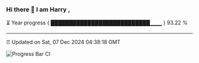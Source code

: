 ### Hi there 👋 I am Harry , 

⏳ Year progress { ███████████████████████████▁▁▁ } 93.22 %

---

⏰ Updated on Sat, 07 Dec 2024 04:38:18 GMT

![Progress Bar CI](https://github.com/duykhang68/duykhang68/workflows/Progress%20Bar%20CI/badge.svg)

